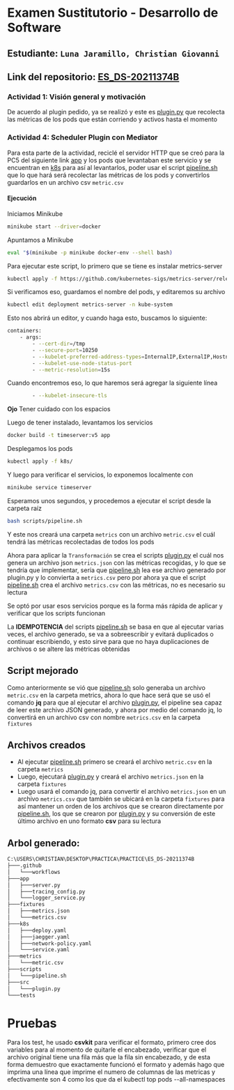 # Examen Sustitutorio - Desarrollo de Software
## Estudiante: `Luna Jaramillo, Christian Giovanni`
## Link del repositorio: [ES_DS-20211374B](https://github.com/Chriss5-2/ES_DS-20211374B)


### Actividad 1: Visión general y motivación

De acuerdo al plugin pedido, ya se realizó y este es [plugin.py](src/plugin.py) que recolecta las métricas de los pods que están corriendo y activos hasta el momento


### Actividad 4: Scheduler Plugin con Mediator

Para esta parte de la actividad, reciclé el servidor HTTP que se creó para la PC5 del siguiente link [app](https://github.com/grupo10-CC3S2/Proyecto7-PC4/tree/main/app) y los pods que levantaban este servicio y se encuentran en [k8s](https://github.com/grupo10-CC3S2/Proyecto7-PC4/tree/main/k8s) para así al levantarlos, poder usar el script [pipeline.sh](scripts\pipeline.sh) que lo que hará será recolectar las métricas de los pods y convertirlos guardarlos en un archivo csv `metric.csv`

#### Ejecución

Iniciamos Minikube
```bash
minikube start --driver=docker
```
Apuntamos a Minikube
```bash
eval "$(minikube -p minikube docker-env --shell bash)
```
Para ejecutar este script, lo primero que se tiene es instalar metrics-server

```bash
kubectl apply -f https://github.com/kubernetes-sigs/metrics-server/releases/latest/download/components.yaml
```

Si verificamos eso, guardamos el nombre del pods, y editaremos su archivo

```bash
kubectl edit deployment metrics-server -n kube-system
```
Esto nos abrirá un editor, y cuando haga esto, buscamos lo siguiente:
```bash
containers:
    - args:
        - --cert-dir=/tmp
        - --secure-port=10250
        - --kubelet-preferred-address-types=InternalIP,ExternalIP,Hostname
        - --kubelet-use-node-status-port
        - --metric-resolution=15s
```
Cuando encontremos eso, lo que haremos será agregar la siguiente línea
```bash
        - --kubelet-insecure-tls
```
**Ojo** Tener cuidado con los espacios

Luego de tener instalado, levantamos los servicios

```bash
docker build -t timeserver:v5 app
```

Desplegamos los pods
```bash
kubectl apply -f k8s/
```

Y luego para verificar el servicios, lo exponemos localmente con
```bash
minikube service timeserver
```

Esperamos unos segundos, y procedemos a ejecutar el script desde la carpeta raíz

```bash
bash scripts/pipeline.sh
```

Y este nos creará una carpeta `metrics` con un archivo `metric.csv` el cuál tendrá las métricas recolectadas de todos los pods

Ahora para aplicar la `Transformación` se crea el scripts [plugin.py](src\plugin.py) el cuál nos genera un archivo json `metrics.json` con las métricas recogidas, y lo que se tendría que implementar, sería que [pipeline.sh](scripts\pipeline.sh) lea ese archivo generado por plugin.py y lo convierta a `metrics.csv` pero por ahora ya que el script [pipeline.sh](scripts\pipeline.sh) crea el archivo `metrics.csv` con las métricas, no es necesario su lectura

Se optó por usar esos servicios porque es la forma más rápida de aplicar y verificar que los scripts funcionan

La **IDEMPOTENCIA** del scripts [pipeline.sh](scripts/pipeline.sh) se basa en que al ejecutar varias veces, el archivo generado, se va a sobreescribir y evitará duplicados o continuar escribiendo, y esto sirve para que no haya duplicaciones de archivos o se altere las métricas obtenidas

## Script mejorado
Como anteriormente se vió que [pipeline.sh](scripts/pipeline.sh) solo generaba un archivo `metric.csv` en la carpeta metrics, ahora lo que hace será que se usó el comando **jq** para que al ejecutar el archivo [plugin.py](src/plugin.py), el pipeline sea capaz de leer este archivo JSON generado, y ahora por medio del comando jq, lo convertirá en un archivo csv con nombre `metrics.csv` en la carpeta `fixtures`

## Archivos creados

- Al ejecutar [pipeline.sh](scripts/pipeline.sh) primero se creará el archivo `metric.csv` en la carpeta `metrics`
- Luego, ejecutará [plugin.py](src/plugin.py) y creará el archivo `metrics.json` en la carpeta `fixtures`
- Luego usará el comando jq, para convertir el archivo `metrics.json` en un archivo `metrics.csv` que también se ubicará en la carpeta `fixtures` para así mantener un orden de los archivos que se crearon directamente por [pipeline.sh](scripts/pipeline.sh), los que se crearon por [plugin.py](src/plugin.py) y su conversión de este último archivo en uno formato **csv** para su lectura

## Arbol generado:
```bash
C:\USERS\CHRISTIAN\DESKTOP\PRACTICA\PRACTICE\ES_DS-20211374B
├───.github
│   └───workflows
├───app
│   ├───server.py
│   ├───tracing_config.py
│   └───logger_service.py
├───fixtures
│   ├───metrics.json
│   └───metrics.csv
├───k8s
│   ├───deploy.yaml
│   ├───jaegger.yaml
│   ├───network-policy.yaml
│   └───service.yaml
├───metrics
│   └───metric.csv
├───scripts
│   └───pipeline.sh
├───src
│   └───plugin.py
└───tests
```

# Pruebas

Para los test, he usado **csvkit** para verificar el formato, primero cree dos variables para al momento de quitarle el encabezado, verificar que el archivo original tiene una fila más que la fila sin encabezado, y de esta forma demuestro que exactamente funcionó el formato y además hago que imprima una línea que imprime el numero de columnas de las metricas y efectivamente son 4 como los que da el kubectl top pods --all-namespaces